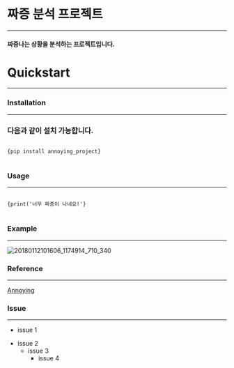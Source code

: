 # __짜증 분석 프로젝트__
* * *
#### 짜증나는 상황을 분석하는 프로젝트입니다. 

# __Quickstart__
* * *

### __Installation__
* * *
### 다음과 같이 설치 가능합니다. 
<pre>
<code>
{pip install annoying_project}
</code>
</pre>

### __Usage__
* * *
<pre>
<code>
{print('너무 짜증이 나네요!'}
</code>
</pre>

### __Example__
* * *
![20180112101606_1174914_710_340](https://user-images.githubusercontent.com/80463213/121130667-b47acc80-c869-11eb-8ebe-054e1e510bde.jpeg)

### __Reference__
* * *
[Annoying](https://www.google.com/search?q=%EC%A7%9C%EC%A6%9D&tbm=isch&ved=2ahUKEwjSiML7rIfxAhWYB94KHcutCykQ2-cCegQIABAA&oq=%EC%A7%9C%EC%A6%9D&gs_lcp=CgNpbWcQAzICCAAyAggAMgIIADICCAAyAggAMgIIADICCAAyAggAMgIIADICCAA6BQgAELEDULwEWN8HYNwIaAFwAHgAgAFviAGeBJIBAzAuNZgBAKABAaoBC2d3cy13aXotaW1nwAEB&sclient=img&ei=Zga_YNK9OpiP-AbL267IAg&bih=821&biw=1440&rlz=1C5CHFA_enKR949KR949, "google link")

### __Issue__ 
* * *
* issue 1
 - issue 2
    + issue 3
      + issue 4
